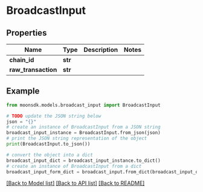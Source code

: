 # BroadcastInput


## Properties

Name | Type | Description | Notes
------------ | ------------- | ------------- | -------------
**chain_id** | **str** |  | 
**raw_transaction** | **str** |  | 

## Example

```python
from moonsdk.models.broadcast_input import BroadcastInput

# TODO update the JSON string below
json = "{}"
# create an instance of BroadcastInput from a JSON string
broadcast_input_instance = BroadcastInput.from_json(json)
# print the JSON string representation of the object
print(BroadcastInput.to_json())

# convert the object into a dict
broadcast_input_dict = broadcast_input_instance.to_dict()
# create an instance of BroadcastInput from a dict
broadcast_input_form_dict = broadcast_input.from_dict(broadcast_input_dict)
```
[[Back to Model list]](../README.md#documentation-for-models) [[Back to API list]](../README.md#documentation-for-api-endpoints) [[Back to README]](../README.md)


